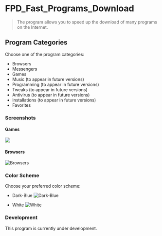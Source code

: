 # FPD_Fast_Programs_Download
> The program allows you to speed up the download of many programs on the Internet.

## Program Categories
Choose one of the program categories:
* Browsers
* Messengers
* Games
* Music (to appear in future versions)
* Programming (to appear in future versions)
* Tweaks (to appear in future versions)
* Antivirus (to appear in future versions)
* Installations (to appear in future versions)
* Favorites

### Screenshots

#### Games
<img src="![Games](img\Photo_for_GitHab\applications_games.png)">

#### Browsers
![Browsers](img/Photo_for_GitHub/applications_browser.png)

### Color Scheme
Choose your preferred color scheme:
* Dark-Blue
![Dark-Blue](img/Photo_for_GitHub/dark_blue.png)

* White
![White](img/Photo_for_GitHub/White_mod.png)

### Development
This program is currently under development.
